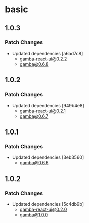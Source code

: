 # basic

## 1.0.3

### Patch Changes

- Updated dependencies [a6ad7c8]
  - gamba-react-ui@0.2.2
  - gamba@0.6.8

## 1.0.2

### Patch Changes

- Updated dependencies [949b4e8]
  - gamba-react-ui@0.2.1
  - gamba@0.6.7

## 1.0.1

### Patch Changes

- Updated dependencies [3eb3560]
  - gamba@0.6.6

## 1.0.2

### Patch Changes

- Updated dependencies [5c4db9b]
  - gamba-react-ui@0.2.0
  - gamba@1.0.0
